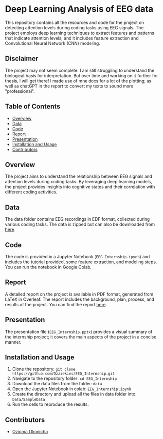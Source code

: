 # Deep Learning Analysis of EEG data

This repository contains all the resources and code for the project on detecting attention levels during coding tasks using EEG signals. The project employs deep learning techniques to extract features and patterns that indicate attention levels, and it includes feature extraction and Convolutional Neural Network (CNN) modeling.

## Disclaimer
The project may not seem complete. I am still struggling to understand the biological basis for interpretation. But over time and working on it further for thesis, I will get there! I made use of mne docs for a lot of the plotting; as well as chatGPT in the report to convert my texts to sound more "professional".

## Table of Contents
- [Overview](#overview)
- [Data](#data)
- [Code](#code)
- [Report](#report)
- [Presentation](#presentation)
- [Installation and Usage](#installation-and-usage)
- [Contributors](#contributors)

## Overview
The project aims to understand the relationship between EEG signals and attention levels during coding tasks. By leveraging deep learning models, the project provides insights into cognitive states and their correlation with different coding activities.

## Data
The data folder contains EEG recordings in EDF format, collected during various coding tasks. The data is zipped but can also be downloaded from [here](https://drive.google.com/drive/folders/1nyJV8doPMgnec1V8k5bnObuT3tnygcyH).

## Code
The code is provided in a Jupyter Notebook (`EEG_Internship.ipynb`) and includes the tutorial provided, some feature extraction, and modeling steps. You can run the notebook in Google Colab.

## Report
A detailed report on the project is available in PDF format, generated from LaTeX in Overleaf. The report includes the background, plan, process, and results of the project. You can find the report [here](https://www.overleaf.com/read/kcvjtkyhnhdw).

## Presentation
The presentation file (`EEG_Internship.pptx`) provides a visual summary of the internship project; it covers the main aspects of the project in a concise manner.  

## Installation and Usage
1. Clone the repository: `git clone https://github.com/Ozziekins/EEG_Internship.git`
2. Navigate to the repository folder: `cd EEG_Internship`
3. Download the data files from the folder: `data`
4. Open the Jupyter Notebook in colab: `EEG_Internship.ipynb`
5. Create the directory and upload all the files in data folder into: `Data/SampleData`
6. Run the cells to reproduce the results.

## Contributors
- [Ozioma Okonicha](https://github.com/Ozziekins)
